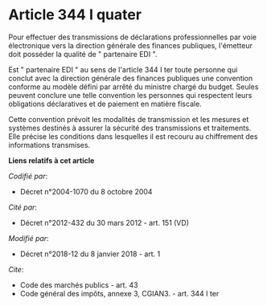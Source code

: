 # Article 344 I quater

Pour effectuer des transmissions de déclarations professionnelles par voie électronique vers la direction générale des
finances publiques, l'émetteur doit posséder la qualité de " partenaire EDI ".

Est " partenaire EDI " au sens de l'article 344 I ter toute personne qui conclut avec la direction générale des finances
publiques une convention conforme au modèle défini par arrêté du ministre chargé du budget. Seules peuvent conclure une telle
convention les personnes qui respectent leurs obligations déclaratives et de paiement en matière fiscale.

Cette convention prévoit les modalités de transmission et les mesures et systèmes destinés à assurer la sécurité des
transmissions et traitements. Elle précise les conditions dans lesquelles il est recouru au chiffrement des informations
transmises.

**Liens relatifs à cet article**

_Codifié par_:

  - Décret n°2004-1070 du 8 octobre 2004

_Cité par_:

  - Décret n°2012-432 du 30 mars 2012 - art. 151 (VD)

_Modifié par_:

  - Décret n°2018-12 du 8 janvier 2018 - art. 1

_Cite_:

  - Code des marchés publics - art. 43
  - Code général des impôts, annexe 3, CGIAN3. - art. 344 I ter
